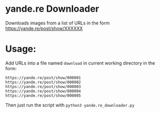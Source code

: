 # yande.re Downloader
Downloads images from a list of URLs in the form https://yande.re/post/show/XXXXXX

# Usage:
Add URLs into a file named `download` in current working directory in the form:
```
https://yande.re/post/show/000001
https://yande.re/post/show/000002
https://yande.re/post/show/000003
https://yande.re/post/show/000004
https://yande.re/post/show/000005
```

Then just run the script with `python3 yande.re_downloader.py`
